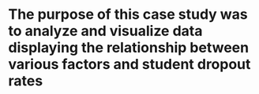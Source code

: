 # The purpose of this case study was to analyze and visualize data displaying the relationship between various factors and student dropout rates 
